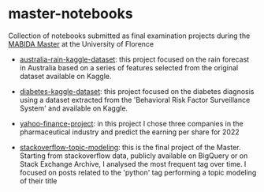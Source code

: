 # master-notebooks

Collection of notebooks submitted as final examination projects during the [MABIDA Master](https://www.disei.unifi.it/vp-278-big-data-analytics-and-technologies-for-management.html) at the University of Florence

* [australia-rain-kaggle-dataset](australia-rain-kaggle-dataset/australia_rain_forecast.ipynb): this project focused on the rain forecast in Australia based on a series of features selected from the original dataset available on Kaggle.

* [diabetes-kaggle-dataset](diabetes-kaggle-dataset/diabetes-diagnosis-prediction.ipynb): this project focused on the diabetes diagnosis using a dataset extracted from the 'Behavioral Risk Factor Surveillance System' and available on Kaggle.

* [yahoo-finance-project](yahoo-finance-project/biopharmaceutical_company_stocks.ipynb): in this project I chose three companies in the pharmaceutical industry and predict the earning per share for 2022

* [stackoverflow-topic-modeling](stackoverflow_topic_modeling/stackoverflow_topic_analysis.ipynb): this is the final project of the Master. Starting from stackoverflow data, publicly available on BigQuery or on Stack Exchange Archive, I analysed the most frequent tag over time. I focused on posts related to the 'python' tag performing a topic modeling of their title
